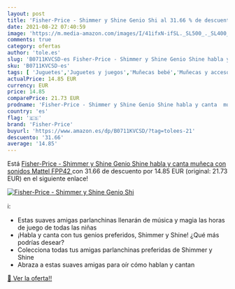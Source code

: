```yaml
---
layout: post
title: 'Fisher-Price - Shimmer y Shine Genio Shi al 31.66 % de descuento'
date: 2021-08-22 07:40:59
image: 'https://m.media-amazon.com/images/I/41ifxN-ifSL._SL500_._SL400_.jpg'
comments: true
category: ofertas
author: 'tole.es'
slug: 'B0711KVCSD-es Fisher-Price - Shimmer y Shine Genio Shine habla y canta...'
sku: 'B0711KVCSD-es'
tags: [ 'Juguetes','Juguetes y juegos','Muñecas bebé','Muñecas y accesorios','fisher-price','mattel', ]
actualPrice: 14.85 EUR
currency: EUR
price: 14.85
comparePrice: 21.73 EUR
prodname: 'Fisher-Price - Shimmer y Shine Genio Shine habla y canta  muñeca con sonidos  Mattel FPP42 '
country: 'es'
flag: '🇪🇸'
brand: 'Fisher-Price'
buyurl: 'https://www.amazon.es/dp/B0711KVCSD/?tag=tolees-21'
descuento: '31.66'
average: '14.85'
---
```


Está [Fisher-Price - Shimmer y Shine Genio Shine habla y canta  muñeca con sonidos  Mattel FPP42 ](https://www.amazon.es/dp/B0711KVCSD/?tag=tolees-21) con 31.66 de descuento por 14.85 EUR (original: 21.73 EUR) en el siguiente enlace!

[![Fisher-Price - Shimmer y Shine Genio Shi](https://m.media-amazon.com/images/I/41ifxN-ifSL._SL500_._SL400_.jpg)](https://www.amazon.es/dp/B0711KVCSD/?tag=tolees-21)

ℹ️:

- Estas suaves amigas parlanchinas llenarán de música y magia las horas de juego de todas las niñas
- ¡Habla y canta con tus genios preferidos, Shimmer y Shine! ¿Qué más podrías desear?
- Colecciona todas tus amigas parlanchinas preferidas de Shimmer y Shine
- Abraza a estas suaves amigas para oír cómo hablan y cantan

[🛒 Ver la oferta!!](https://www.amazon.es/dp/B0711KVCSD/?tag=tolees-21)
